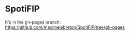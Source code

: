SpotiFIP
========
It's in the gh-pages branch: https://github.com/maximelebreton/SpotiFIP/tree/gh-pages
